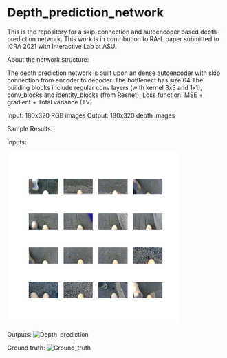 # Depth_prediction_network
This is the repository for a skip-connection and autoencoder based depth-prediction network. 
This work is in contribution to RA-L paper submitted to ICRA 2021 with Interactive Lab at ASU.

About the network structure:

The depth prediction network is built upon an dense autoencoder with skip connection from encoder to decoder.
The bottlenect has size 64
The building blocks include regular conv layers (with kernel 3x3 and 1x1), conv_blocks and identity_blocks (from Resnet).
Loss function: MSE + gradient + Total variance (TV)

Input: 180x320 RGB images
Output: 180x320 depth images

Sample Results:

Inputs:

![alt text](RGB_images.png)


Outputs:
![Depth_prediction](https://user-images.githubusercontent.com/25230143/89096237-04575000-d38a-11ea-8c12-5fac633765e8.png)


Ground truth:
![Ground_truth](https://user-images.githubusercontent.com/25230143/89096253-251fa580-d38a-11ea-94ef-f2bad884045f.png)


